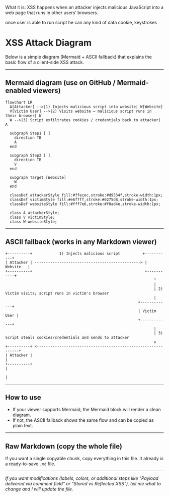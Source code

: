 What it is: XSS happens when an attacker injects malicious JavaScript into a web page that runs in other users’ browsers.

once user is able to run script he can any kind of data cookie, keystrokes 


# XSS Attack Diagram

Below is a simple diagram (Mermaid + ASCII fallback) that explains the basic flow of a client-side XSS attack.

---

## Mermaid diagram (use on GitHub / Mermaid-enabled viewers)

```mermaid
flowchart LR
  A[Attacker] -->|1) Injects malicious script into website| W[Website]
  V[Victim User] -->|2) Visits website — malicious script runs in their browser| W
  W -->|3) Script exfiltrates cookies / credentials back to attacker| A

  subgraph Step1 [ ]
    direction TB
    A
  end

  subgraph Step2 [ ]
    direction TB
    V
  end

  subgraph Target [Website]
    W
  end

  classDef attackerStyle fill:#ffecec,stroke:#d9534f,stroke-width:1px;
  classDef victimStyle fill:#e6f7ff,stroke:#0275d8,stroke-width:1px;
  classDef websiteStyle fill:#fff7e6,stroke:#f0ad4e,stroke-width:1px;

  class A attackerStyle;
  class V victimStyle;
  class W websiteStyle;
```

---

## ASCII fallback (works in any Markdown viewer)

```
+----------+            1) Injects malicious script          +-----------+
| Attacker | -----------------------------------------------> | Website   |
+----------+                                                  +-----------+
                                                                  ^
                                                                  |
                                                                  | 2) Victim visits; script runs in victim's browser
                                                                  |
                                                           +-------------+
                                                           | Victim User |
                                                           +-------------+
                                                                  |
                                                                  | 3) Script steals cookies/credentials and sends to attacker
                                                                  v
+----------+ <--------------------------------------------------------------+
| Attacker |                                                                |
+----------+                                                                |
                                                                            |
```

---

## How to use

* If your viewer supports Mermaid, the Mermaid block will render a clean diagram.
* If not, the ASCII fallback shows the same flow and can be copied as plain text.

---

## Raw Markdown (copy the whole file)

If you want a single copyable chunk, copy everything in this file. It already *is* a ready-to-save `.md` file.

---

*If you want modifications (labels, colors, or additional steps like "Payload delivered via comment field" or "Stored vs Reflected XSS"), tell me what to change and I will update the file.*
